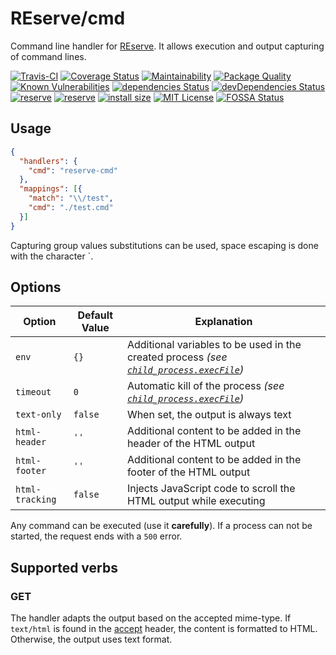 # REserve/**cmd**
Command line handler for [REserve](https://npmjs.com/package/reserve). It allows execution and output capturing of command lines.

[![Travis-CI](https://travis-ci.org/ArnaudBuchholz/reserve-cmd.svg?branch=master)](https://travis-ci.org/ArnaudBuchholz/reserve-cmd#)
[![Coverage Status](https://coveralls.io/repos/github/ArnaudBuchholz/reserve-cmd/badge.svg?branch=master)](https://coveralls.io/github/ArnaudBuchholz/reserve-cmd?branch=master)
[![Maintainability](https://api.codeclimate.com/v1/badges/80cbb39bea726d634780/maintainability)](https://codeclimate.com/github/ArnaudBuchholz/reserve-cmd/maintainability)
[![Package Quality](https://npm.packagequality.com/shield/reserve-cmd.svg)](https://packagequality.com/#?package=reserve-cmd)
[![Known Vulnerabilities](https://snyk.io/test/github/ArnaudBuchholz/reserve-cmd/badge.svg?targetFile=package.json)](https://snyk.io/test/github/ArnaudBuchholz/reserve-cmd?targetFile=package.json)
[![dependencies Status](https://david-dm.org/ArnaudBuchholz/reserve-cmd/status.svg)](https://david-dm.org/ArnaudBuchholz/reserve-cmd)
[![devDependencies Status](https://david-dm.org/ArnaudBuchholz/reserve-cmd/dev-status.svg)](https://david-dm.org/ArnaudBuchholz/reserve-cmd?type=dev)
[![reserve](https://badge.fury.io/js/reserve-cmd.svg)](https://www.npmjs.org/package/reserve-cmd)
[![reserve](http://img.shields.io/npm/dm/reserve-cmd.svg)](https://www.npmjs.org/package/reserve-cmd)
[![install size](https://packagephobia.now.sh/badge?p=reserve-cmd)](https://packagephobia.now.sh/result?p=reserve-cmd)
[![MIT License](https://img.shields.io/badge/License-MIT-yellow.svg)](https://opensource.org/licenses/MIT)
[![FOSSA Status](https://app.fossa.com/api/projects/git%2Bgithub.com%2FArnaudBuchholz%2Freserve-cmd.svg?type=shield)](https://app.fossa.com/projects/git%2Bgithub.com%2FArnaudBuchholz%2Freserve-cmd?ref=badge_shield)

## Usage

```json
{
  "handlers": {
    "cmd": "reserve-cmd"
  },
  "mappings": [{
    "match": "\\/test",
    "cmd": "./test.cmd"
  }]
}
```  

Capturing group values substitutions can be used, space escaping is done with the character `.

## Options

| Option | Default Value | Explanation |
|---|---|---|
| `env` | `{}` | Additional variables to be used in the created process *(see [`child_process.execFile`](https://nodejs.org/dist/latest/docs/api/child_process.html#child_process_child_process_execfile_file_args_options_callback))* |
| `timeout` | `0` | Automatic kill of the process *(see [`child_process.execFile`](https://nodejs.org/dist/latest/docs/api/child_process.html#child_process_child_process_execfile_file_args_options_callback))* |
| `text-only` | `false` | When set, the output is always text |
| `html-header` | `''` | Additional content to be added in the header of the HTML output |
| `html-footer` | `''` | Additional content to be added in the footer of the HTML output |
| `html-tracking` | `false` | Injects JavaScript code to scroll the HTML output while executing |

Any command can be executed (use it **carefully**). If a process can not be started, the request ends with a `500` error.

## Supported verbs

### GET

The handler adapts the output based on the accepted mime-type. If `text/html` is found in the [accept](https://developer.mozilla.org/en-US/docs/Web/HTTP/Headers/Accept) header, the content is formatted to HTML. Otherwise, the output uses text format.
